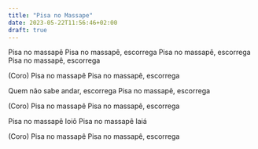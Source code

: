 ```yaml
---
title: "Pisa no Massape"
date: 2023-05-22T11:56:46+02:00
draft: true
---
```


Pisa no massapê
Pisa no massapê, escorrega
Pisa no massapê, escorrega
Pisa no massapê, escorrega

(Coro)
Pisa no massapê
Pisa no massapê, escorrega

Quem não sabe andar, escorrega
Pisa no massapê, escorrega

(Coro)
Pisa no massapê
Pisa no massapê, escorrega

Pisa no massapê Ioiô
Pisa no massapê Iaiá

(Coro)
Pisa no massapê
Pisa no massapê, escorrega
